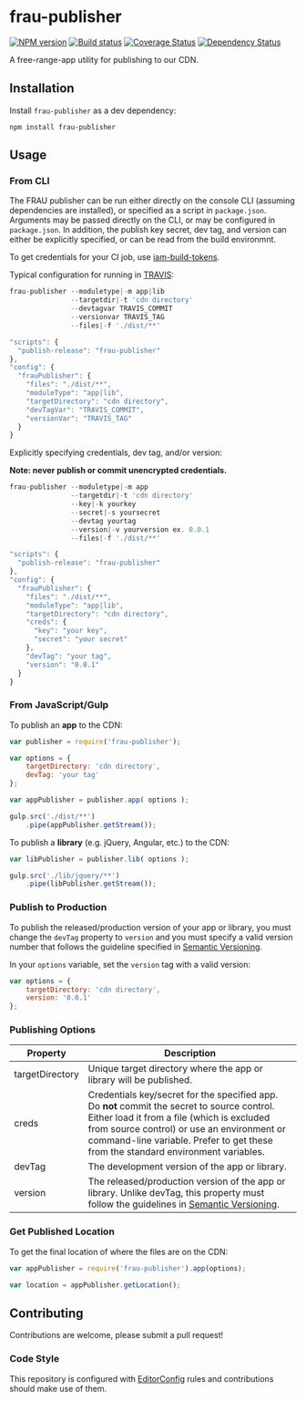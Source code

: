 # frau-publisher
[![NPM version][npm-image]][npm-url]
[![Build status][ci-image]][ci-url]
[![Coverage Status][coverage-image]][coverage-url]
[![Dependency Status][dependencies-image]][dependencies-url]

A free-range-app utility for publishing to our CDN.

## Installation

Install `frau-publisher` as a dev dependency:

```shell
npm install frau-publisher
```

## Usage

### From CLI

The FRAU publisher can be run either directly on the console CLI (assuming dependencies are installed), or specified as a script in `package.json`.  Arguments may be passed directly on the CLI, or may be configured in `package.json`.  In addition, the publish key secret, dev tag, and version can either be explicitly specified, or can be read from the build environmnt.

To get credentials for your CI job, use [iam-build-tokens](https://github.com/Brightspace/iam-build-tokens/blob/master/README.md).

Typical configuration for running in [TRAVIS](https://magnum.travis-ci.com/):

```javascript
frau-publisher --moduletype|-m app|lib 
               --targetdir|-t 'cdn directory' 
               --devtagvar TRAVIS_COMMIT 
               --versionvar TRAVIS_TAG 
               --files|-f './dist/**'
```

```javascript
"scripts": {
  "publish-release": "frau-publisher"
},
"config": {
  "frauPublisher": {
    "files": "./dist/**",
    "moduleType": "app|lib",
    "targetDirectory": "cdn directory",
    "devTagVar": "TRAVIS_COMMIT",
    "versionVar": "TRAVIS_TAG"
  }
}
```

Explicitly specifying credentials, dev tag, and/or version:

**Note: never publish or commit unencrypted credentials.**

```javascript
frau-publisher --moduletype|-m app 
               --targetdir|-t 'cdn directory' 
               --key|-k yourkey 
               --secret|-s yoursecret 
               --devtag yourtag 
               --version|-v yourversion ex. 0.0.1 
               --files|-f './dist/**'
```

```javascript
"scripts": {
  "publish-release": "frau-publisher"
},
"config": {
  "frauPublisher": {
    "files": "./dist/**",
    "moduleType": "app|lib",
    "targetDirectory": "cdn directory",
    "creds": {
      "key": "your key",
      "secret": "your secret"
    },
    "devTag": "your tag",
    "version": "0.0.1"
  }
}
```

### From JavaScript/Gulp

To publish an **app** to the CDN:

```javascript
var publisher = require('frau-publisher');

var options = {
	targetDirectory: 'cdn directory',
	devTag: 'your tag'
};

var appPublisher = publisher.app( options );

gulp.src('./dist/**')
	.pipe(appPublisher.getStream());
```


To publish a **library** (e.g. jQuery, Angular, etc.) to the CDN:

```javascript
var libPublisher = publisher.lib( options );

gulp.src('./lib/jquery/**')
	.pipe(libPublisher.getStream());
```

### Publish to Production

To publish the released/production version of your app or library, you must change the `devTag` property to `version` and you must specify a valid version number that follows the guideline specified in [Semantic Versioning](http://semver.org).

In your `options` variable, set the `version` tag with a valid version:

```javascript
var options = {
	targetDirectory: 'cdn directory',
	version: '0.0.1'
};
```

### Publishing Options

| Property | Description |
| --------------- | ----------- |
| targetDirectory | Unique target directory where the app or library will be published. |
| creds           | Credentials key/secret for the specified app. Do **not** commit the secret to source control. Either load it from a file (which is excluded from source control) or use an environment or command-line variable. Prefer to get these from the standard environment variables. |
| devTag          | The development version of the app or library. |
| version         | The released/production version of the app or library. Unlike devTag, this property must follow the guidelines in [Semantic Versioning](http://semver.org). |


### Get Published Location

To get the final location of where the files are on the CDN:

```javascript
var appPublisher = require('frau-publisher').app(options);

var location = appPublisher.getLocation();
```

## Contributing

Contributions are welcome, please submit a pull request!

### Code Style

This repository is configured with [EditorConfig](http://editorconfig.org) rules and contributions should make use of them.

[npm-url]: https://npmjs.org/package/frau-publisher
[npm-image]: https://img.shields.io/npm/v/frau-publisher.svg
[ci-image]: https://api.travis-ci.com/Brightspace/frau-publisher.svg?branch=master
[ci-url]: https://travis-ci.com/Brightspace/frau-publisher
[coverage-image]: https://img.shields.io/coveralls/Brightspace/frau-publisher.svg
[coverage-url]: https://coveralls.io/r/Brightspace/frau-publisher?branch=master
[dependencies-url]: https://david-dm.org/brightspace/frau-publisher
[dependencies-image]: https://img.shields.io/david/Brightspace/frau-publisher.svg
